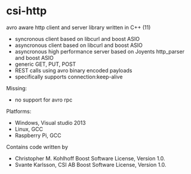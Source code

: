 csi-http
========


avro aware http client and server library written in C++ (11) 

- syncronous  client based on libcurl and boost ASIO
- asyncronous client based on libcurl and boost ASIO
- asyncronous high performance server based on Joyents http_parser and boost ASIO
- generic GET, PUT, POST
- REST calls using avro binary encoded payloads
- specifically supports connection:keep-alive 
 
Missing:
- no support for avro rpc

Platforms:
 - Windows, Visual studio 2013
 - Linux, GCC
 - Raspberry Pi, GCC

Contains code written by
- Christopher M. Kohlhoff     Boost Software License, Version 1.0.
- Svante Karlsson, CSI AB     Boost Software License, Version 1.0.







